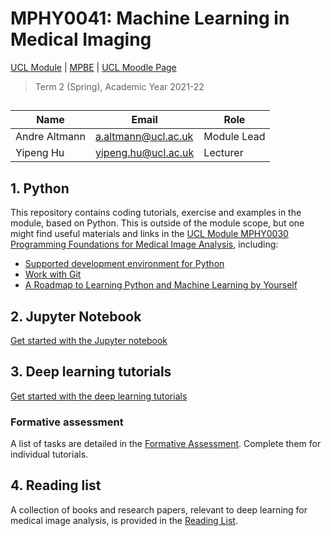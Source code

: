 # MPHY0041: Machine Learning in Medical Imaging
[UCL Module](https://www.ucl.ac.uk/module-catalogue/modules/machine-learning-in-medical-imaging-MPHY0041) | [MPBE](https://www.ucl.ac.uk/medical-physics-biomedical-engineering/) | [UCL Moodle Page](https://moodle.ucl.ac.uk/course/view.php?id=17195)
>Term 2 (Spring), Academic Year 2021-22 


## 
|Name                 | Email                       | Role                    |
|---------------------|-----------------------------|-------------------------|
|Andre Altmann        | <a.altmann@ucl.ac.uk>       | Module Lead             |
|Yipeng Hu            | <yipeng.hu@ucl.ac.uk>       | Lecturer                |


## 1. Python
This repository contains coding tutorials, exercise and examples in the module, based on Python. This is outside of the module scope, but one might find useful materials and links in the [UCL Module MPHY0030 Programming Foundations for Medical Image Analysis](https://weisslab.cs.ucl.ac.uk/WEISSTeaching/mphy0030), including: 
- [Supported development environment for Python](https://weisslab.cs.ucl.ac.uk/WEISSTeaching/mphy0030/-/blob/master/docs/dev_env_python.md)
- [Work with Git](https://weisslab.cs.ucl.ac.uk/WEISSTeaching/mphy0030/-/blob/master/docs/dev_env_git.md)
- [A Roadmap to Learning Python and Machine Learning by Yourself](https://weisslab.cs.ucl.ac.uk/WEISSTeaching/mphy0030/-/blob/master/docs/diy_python_ml.md)


## 2. Jupyter Notebook

[Get started with the Jupyter notebook](tutorials/readme.md)


## 3. Deep learning tutorials

[Get started with the deep learning tutorials](tutorials/readme.md)

### Formative assessment
A list of tasks are detailed in the [Formative Assessment](docs/formative.md). Complete them for individual tutorials.

## 4. Reading list
A collection of books and research papers, relevant to deep learning for medical image analysis, is provided in the [Reading List](docs/reading.md).
